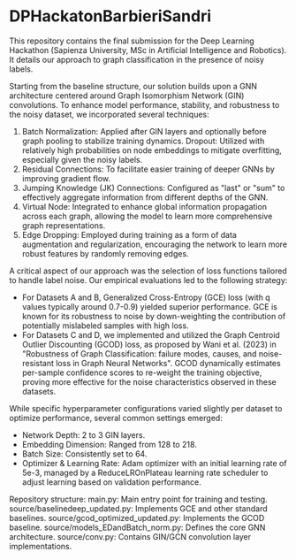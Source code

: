 # DPHackatonBarbieriSandri
This repository contains the final submission for the Deep Learning Hackathon (Sapienza University, MSc in Artificial Intelligence and Robotics). It details our approach to graph classification in the presence of noisy labels.

Starting from the baseline structure, our solution builds upon a GNN architecture centered around Graph Isomorphism Network (GIN) convolutions. 
To enhance model performance, stability, and robustness to the noisy dataset, we incorporated several techniques:
1) Batch Normalization: Applied after GIN layers and optionally before graph pooling to stabilize training dynamics.
Dropout: Utilized with relatively high probabilities on node embeddings to mitigate overfitting, especially given the noisy labels.
2) Residual Connections: To facilitate easier training of deeper GNNs by improving gradient flow.
3) Jumping Knowledge (JK) Connections: Configured as "last" or "sum" to effectively aggregate information from different depths of the GNN.
4) Virtual Node: Integrated to enhance global information propagation across each graph, allowing the model to learn more comprehensive graph representations.
5) Edge Dropping: Employed during training as a form of data augmentation and regularization, encouraging the network to learn more robust features by randomly removing edges.

A critical aspect of our approach was the selection of loss functions tailored to handle label noise. Our empirical evaluations led to the following strategy:
- For Datasets A and B, Generalized Cross-Entropy (GCE) loss (with q values typically around 0.7-0.9) yielded superior performance. GCE is known for its robustness to noise by down-weighting the contribution of potentially mislabeled samples with high loss.
- For Datasets C and D, we implemented and utilized the Graph Centroid Outlier Discounting (GCOD) loss, as proposed by Wani et al. (2023) in "Robustness of Graph Classification: failure modes, causes, and noise-resistant loss in Graph Neural Networks". GCOD dynamically estimates per-sample confidence scores to re-weight the training objective, proving more effective for the noise characteristics observed in these datasets.

While specific hyperparameter configurations varied slightly per dataset to optimize performance, several common settings emerged:
- Network Depth: 2 to 3 GIN layers.
- Embedding Dimension: Ranged from 128 to 218.
- Batch Size: Consistently set to 64.
- Optimizer & Learning Rate: Adam optimizer with an initial learning rate of 5e-3, managed by a ReduceLROnPlateau learning rate scheduler to adjust learning based on validation performance.

Repository structure:
main.py: Main entry point for training and testing.
source/baselinedeep_updated.py: Implements GCE and other standard baselines.
source/gcod_optimized_updated.py: Implements the GCOD baseline.
source/models_EDandBatch_norm.py: Defines the core GNN architecture.
source/conv.py: Contains GIN/GCN convolution layer implementations.